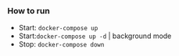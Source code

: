 
### How to run
- Start: `docker-compose up`
- Start:`docker-compose up -d` | background mode
- Stop: `docker-compose down`